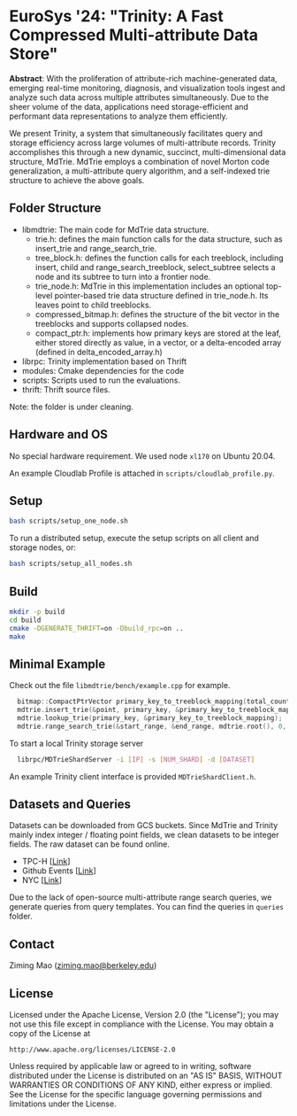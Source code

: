 # EuroSys '24: "Trinity: A Fast Compressed Multi-attribute Data Store"

**Abstract**: With the proliferation of attribute-rich machine-generated data, emerging real-time monitoring, diagnosis, and visualization tools ingest and analyze such data across multiple attributes simultaneously. Due to the sheer volume of the data, applications need storage-efficient and performant data representations to analyze them efficiently.
  
We present Trinity, a system that simultaneously facilitates query and storage efficiency across large volumes of multi-attribute records. Trinity accomplishes this through a new dynamic, succinct, multi-dimensional data structure, MdTrie. MdTrie employs a combination of novel Morton code generalization, a multi-attribute query algorithm, and a self-indexed trie structure to achieve the above goals. 

## Folder Structure

- libmdtrie: The main code for MdTrie data structure.
  - trie.h: defines the main function calls for the data structure, such as insert_trie and range_search_trie.  
  - tree_block.h: defines the function calls for each treeblock, including insert, child and range_search_treeblock, select_subtree selects a node and its subtree to turn into a frontier node.    
  - trie_node.h: MdTrie in this implementation includes an optional top-level pointer-based trie data structure defined in trie_node.h. Its leaves point to child treeblocks.  
  - compressed_bitmap.h: defines the structure of the bit vector in the treeblocks and supports collapsed nodes.  
  - compact_ptr.h: implements how primary keys are stored at the leaf, either stored directly as value, in a vector, or a delta-encoded array (defined in delta_encoded_array.h)  
- librpc: Trinity implementation based on Thrift
- modules: Cmake dependencies for the code
- scripts: Scripts used to run the evaluations. 
- thrift: Thrift source files. 

Note: the folder is under cleaning. 

## Hardware and OS

No special hardware requirement. We used node `xl170` on Ubuntu 20.04. 

An example Cloudlab Profile is attached in `scripts/cloudlab_profile.py`. 

## Setup

```bash
bash scripts/setup_one_node.sh
```

To run a distributed setup, execute the setup scripts on all client and storage nodes, or: 

```bash
bash scripts/setup_all_nodes.sh
```

## Build

```bash
mkdir -p build
cd build
cmake -DGENERATE_THRIFT=on -Dbuild_rpc=on ..
make
```

## Minimal Example

Check out the file `libmdtrie/bench/example.cpp` for example.
```c
  bitmap::CompactPtrVector primary_key_to_treeblock_mapping(total_count);
  mdtrie.insert_trie(&point, primary_key, &primary_key_to_treeblock_mapping);
  mdtrie.lookup_trie(primary_key, &primary_key_to_treeblock_mapping);
  mdtrie.range_search_trie(&start_range, &end_range, mdtrie.root(), 0, found_points);
```
To start a local Trinity storage server

```bash
  librpc/MDTrieShardServer -i [IP] -s [NUM_SHARD] -d [DATASET]
```

An example Trinity client interface is provided `MDTrieShardClient.h`.

## Datasets and Queries

Datasets can be downloaded from GCS buckets. Since MdTrie and Trinity mainly index integer / floating point fields, we clean datasets to be integer fields. The raw dataset can be found online. 
- TPC-H [[Link](https://storage.cloud.google.com/trinity_datsets/tpch_dataset.csv)]
- Github Events [[Link](https://storage.googleapis.com/trinity_datsets/github_dataset.csv)]
- NYC [[Link](https://storage.googleapis.com/trinity_datsets/nyc_dataset.csv)]

Due to the lack of open-source multi-attribute range search queries, we generate queries from query templates. You can find the queries in `queries` folder. 

## Contact

Ziming Mao (ziming.mao@berkeley.edu)

## License

Licensed under the Apache License, Version 2.0 (the "License");
you may not use this file except in compliance with the License.
You may obtain a copy of the License at

    http://www.apache.org/licenses/LICENSE-2.0

Unless required by applicable law or agreed to in writing, software
distributed under the License is distributed on an "AS IS" BASIS,
WITHOUT WARRANTIES OR CONDITIONS OF ANY KIND, either express or implied.
See the License for the specific language governing permissions and
limitations under the License.
